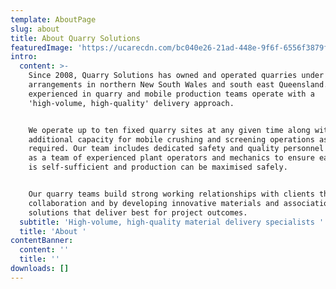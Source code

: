 ```yaml
---
template: AboutPage
slug: about
title: About Quarry Solutions
featuredImage: 'https://ucarecdn.com/bc040e26-21ad-448e-9f6f-6556f3879f04/'
intro:
  content: >-
    Since 2008, Quarry Solutions has owned and operated quarries under various
    arrangements in northern New South Wales and south east Queensland. Our
    experienced in quarry and mobile production teams operate with a
    'high-volume, high-quality' delivery approach. 


    We operate up to ten fixed quarry sites at any given time along with
    additional capacity for mobile crushing and screening operations as
    required. Our team includes dedicated safety and quality personnel as well
    as a team of experienced plant operators and mechanics to ensure each site
    is self-sufficient and production can be maximised safely. 


    Our quarry teams build strong working relationships with clients through
    collaboration and by developing innovative materials and association
    solutions that deliver best for project outcomes.
  subtitle: 'High-volume, high-quality material delivery specialists '
  title: 'About '
contentBanner:
  content: ''
  title: ''
downloads: []
---
```


